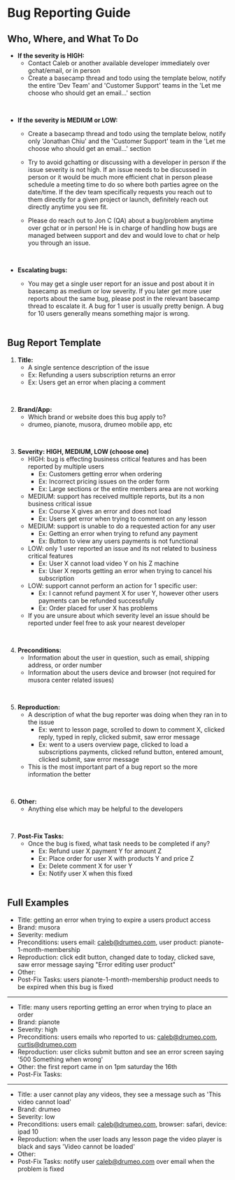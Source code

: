 # Bug Reporting Guide

## Who, Where, and What To Do

- **If the severity is HIGH:**
    - Contact Caleb or another available developer immediately over gchat/email, or in person
    - Create a basecamp thread and todo using the template below, notify the entire 'Dev Team' and 'Customer Support' teams in the 'Let me choose who should get an email…' section
<br>

- **If the severity is MEDIUM or LOW:**
    - Create a basecamp thread and todo using the template below, notify only 'Jonathan Chiu' and the 'Customer Support' team in the 'Let me choose who should get an email…' section
    - Try to avoid gchatting or discussing with a developer in person if the issue severity is not high. If an issue needs to be discussed in person or it would be much more efficient chat in person please schedule a meeting time to do so where both parties agree on the date/time. If the dev team specifically requests you reach out to them directly for a given project or launch, definitely reach out directly anytime you see fit.
    
    - Please do reach out to Jon C (QA) about a bug/problem anytime over gchat or in person! He is in charge of handling how bugs are managed between support and dev and would love to chat or help you through an issue.
    <br>

- **Escalating bugs:**
    - You may get a single user report for an issue and post about it in basecamp as medium or low severity. If you later get more user reports about the same bug, please post in the relevant basecamp thread to escalate it. A bug for 1 user is usually pretty benign. A bug for 10 users generally means something major is wrong.
    <br>


## Bug Report Template
1. **Title:**
    - A single sentence description of the issue
    - Ex: Refunding a users subscription returns an error
    - Ex: Users get an error when placing a comment
<br>

2. **Brand/App:**
    - Which brand or website does this bug apply to?
    - drumeo, pianote, musora, drumeo mobile app, etc
<br>

3. **Severity: HIGH, MEDIUM, LOW (choose one)**
    - HIGH: bug is effecting business critical features and has been reported by multiple users
        - Ex: Customers getting error when ordering
        - Ex: Incorrect pricing issues on the order form
        - Ex: Large sections or the entire members area are not working
    - MEDIUM: support has received multiple reports, but its a non business critical issue
        - Ex: Course X gives an error and does not load
        - Ex: Users get error when trying to comment on any lesson
    - MEDIUM: support is unable to do a requested action for any user
        - Ex: Getting an error when trying to refund any payment
        - Ex: Button to view any users payments is not functional
    - LOW: only 1 user reported an issue and its not related to business critical features
        - Ex: User X cannot load video Y on his Z machine
        - Ex: User X reports getting an error when trying to cancel his subscription
    - LOW: support cannot perform an action for 1 specific user:
        - Ex: I cannot refund payment X for user Y, however other users payments can be refunded successfully
        - Ex: Order placed for user X has problems
    - If you are unsure about which severity level an issue should be reported under feel free to ask your nearest developer
<br>

4. **Preconditions:**
    - Information about the user in question, such as email, shipping address, or order number
    - Information about the users device and browser (not required for musora center related issues)
<br>

5. **Reproduction:**
    - A description of what the bug reporter was doing when they ran in to the issue
        - Ex: went to lesson page, scrolled to down to comment X, clicked reply, typed in reply, clicked submit, saw error message
        - Ex: went to a users overview page, clicked to load a subscriptions payments, clicked refund button, entered amount, clicked submit, saw error message
    - This is the most important part of a bug report so the more information the better
<br>

6. **Other:**
    - Anything else which may be helpful to the developers
<br>

7. **Post-Fix Tasks:**
    - Once the bug is fixed, what task needs to be completed if any?
        - Ex: Refund user X payment Y for amount Z
        - Ex: Place order for user X with products Y and price Z
        - Ex: Delete comment X for user Y
        - Ex: Notify user X when this fixed
        <br>


## Full Examples

- Title: getting an error when trying to expire a users product access
- Brand: musora
- Severity: medium
- Preconditions: users email: caleb@drumeo.com, user product: pianote-1-month-membership
- Reproduction: click edit button, changed date to today, clicked save, saw error message saying "Error editing user product"
- Other:
- Post-Fix Tasks: users pianote-1-month-membership product needs to be expired when this bug is fixed

---
 
- Title: many users reporting getting an error when trying to place an order
- Brand: pianote
- Severity: high
- Preconditions: users emails who reported to us: caleb@drumeo.com, curtis@drumeo.com
- Reproduction: user clicks submit button and see an error screen saying '500 Something when wrong'
- Other: the first report came in on 1pm saturday the 16th
- Post-Fix Tasks: 

--- 

- Title: a user cannot play any videos, they see a message such as 'This video cannot load'
- Brand: drumeo
- Severity: low
- Preconditions: users email: caleb@drumeo.com, browser: safari, device: ipad 10
- Reproduction: when the user loads any lesson page the video player is black and says 'Video cannot be loaded'
- Other:
- Post-Fix Tasks: notify user caleb@drumeo.com over email when the problem is fixed
